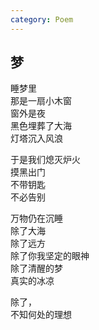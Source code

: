 ```yaml
---
category: Poem
---
```


## 梦

睡梦里  
那是一扇小木窗  
窗外是夜  
黑色埋葬了大海  
灯塔沉入风浪


于是我们熄灭炉火  
摸黑出门  
不带钥匙  
不必告别


万物仍在沉睡  
除了大海  
除了远方  
除了你我坚定的眼神  
除了清醒的梦  
真实的冰凉  


除了，  
不知何处的理想